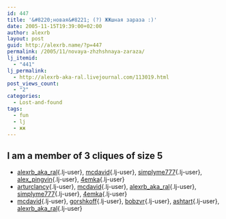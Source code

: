 ```yaml
---
id: 447
title: '&#8220;новая&#8221; (?) ЖЖшная зараза :)'
date: 2005-11-15T19:39:00+02:00
author: alexrb
layout: post
guid: http://alexrb.name/?p=447
permalink: /2005/11/novaya-zhzhshnaya-zaraza/
lj_itemid:
  - "441"
lj_permalink:
  - http://alexrb-aka-ral.livejournal.com/113019.html
post_views_count:
  - "2"
categories:
  - Lost-and-found
tags:
  - fun
  - lj
  - жж
---
```

<!--more смотреть на заразу-->

## I am a member of 3 cliques of size 5

  * [alexrb\_aka\_ral](http://alexrb_aka_ral.livejournal.com/){.lj-user}, [mcdavid](http://mcdavid.livejournal.com/){.lj-user}, [simplyme777](http://simplyme777.livejournal.com/){.lj-user}, [alex_pingvin](http://alex_pingvin.livejournal.com/){.lj-user}, [4emka](http://4emka.livejournal.com/){.lj-user}
  * [arturclancy](http://arturclancy.livejournal.com/){.lj-user}, [mcdavid](http://mcdavid.livejournal.com/){.lj-user}, [alexrb\_aka\_ral](http://alexrb_aka_ral.livejournal.com/){.lj-user}, [simplyme777](http://simplyme777.livejournal.com/){.lj-user}, [4emka](http://4emka.livejournal.com/){.lj-user}
  * [mcdavid](http://mcdavid.livejournal.com/){.lj-user}, [gorshkoff](http://gorshkoff.livejournal.com/){.lj-user}, [bobzvr](http://bobzvr.livejournal.com/){.lj-user}, [ashtart](http://ashtart.livejournal.com/){.lj-user}, [alexrb\_aka\_ral](http://alexrb_aka_ral.livejournal.com/){.lj-user}